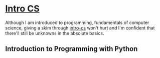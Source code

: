 # [Intro CS](https://cs.ossu.dev/coursepages/intro-programming/)

Although I am introduced to programming, fundamentals of computer science, giving a skim through [intro-cs](https://cs.ossu.dev/coursepages/intro-programming/) won't hurt and I'm confident that there'll still be unknowns in the absolute basics.

## Introduction to Programming with Python


